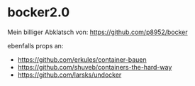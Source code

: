 # bocker2.0

Mein billiger Abklatsch von: https://github.com/p8952/bocker

ebenfalls props an:

 - https://github.com/erkules/container-bauen
 - https://github.com/shuveb/containers-the-hard-way
 - https://github.com/larsks/undocker
